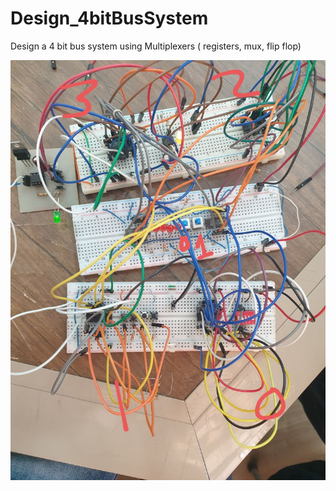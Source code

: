 # Design_4bitBusSystem
Design a 4 bit bus system using Multiplexers ( registers, mux, flip flop)


[![Watch the video](https://github.com/SaadMu7ammad/Design_4bitBusSystem/blob/main/finalProject.jpg)](https://github.com/SaadMu7ammad/Design_4bitBusSystem/blob/main/demoSelection_01%20switches.mp4)
